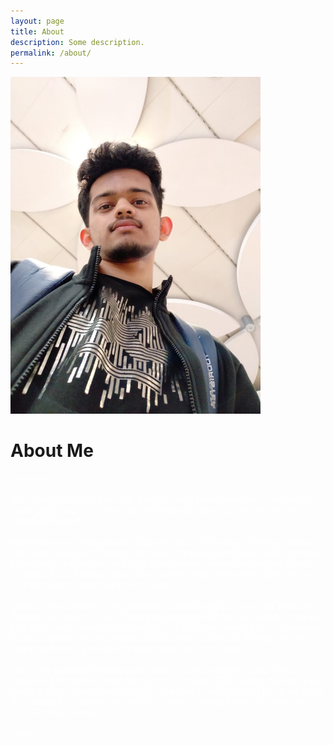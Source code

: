 ```yaml
---
layout: page
title: About
description: Some description.
permalink: /about/
---
```


<img class="rounded mx-auto d-block img-thumbnail" src="/assets/img/uploads/profile.png" alt="Abhishek Pai Angle" width="400">

<h1>About Me</h1>
<p style="color: rgb(255, 255, 255);">
<!--
 It's not about ideas, it's about making the ideas happen!! 
-->
Hey there, 
<br><br>
Glad that you landed here. My thoughts might entertain you or maybe get some giggle out of you but will definitely not bore you! But first let me introduce myself. 
<br><br>
Abhishek here, Undergaduate Sophomore at IIT Bombay. Turning caffeine into code since past 2 years. My areas of interest are Deep Learning, Image Processing, Automation and Web Development but not limiting my domain to these. A lot of things have to be explored that I know that I don't know and that I don't know that I don't know.  
<br><br>
Some of my activities at the institute include being Convener for Web and Coding Club which is the official programming club of the Institute. I am also part of the tech team Innovation Cell - IIT Bombay, working as Jr. Computer Vision Engineer for the project SeDriCa, India's first self driving car. You may check out my resume to know more about my work.
<br><br>
This is my personal landing page where I blog on anything that I find interesting in my life. It was the night of 3rd June 2020, when the World was taking a break due to the pandemic, the idea of writting blog hit up my mind. Also wanted to improve my Web Dev skills. Looking forward to entertain you!! Go have a read !
<br><br>
Ciao!
<br><br>

</p>
